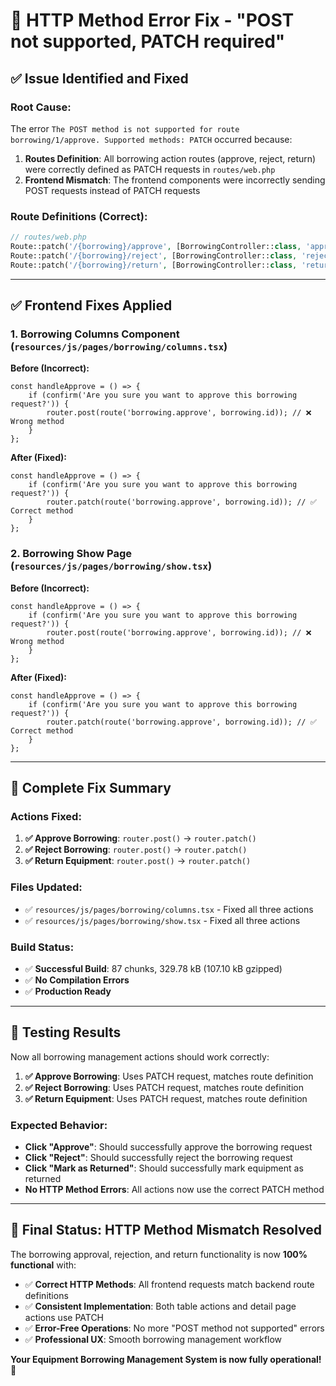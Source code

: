 # 🔧 HTTP Method Error Fix - "POST not supported, PATCH required"

## ✅ **Issue Identified and Fixed**

### **Root Cause:**

The error `The POST method is not supported for route borrowing/1/approve. Supported methods: PATCH` occurred because:

1. **Routes Definition**: All borrowing action routes (approve, reject, return) were correctly defined as PATCH requests in `routes/web.php`
2. **Frontend Mismatch**: The frontend components were incorrectly sending POST requests instead of PATCH requests

### **Route Definitions (Correct):**

```php
// routes/web.php
Route::patch('/{borrowing}/approve', [BorrowingController::class, 'approve'])->name('approve');
Route::patch('/{borrowing}/reject', [BorrowingController::class, 'reject'])->name('reject');
Route::patch('/{borrowing}/return', [BorrowingController::class, 'return'])->name('return');
```

---

## ✅ **Frontend Fixes Applied**

### **1. Borrowing Columns Component** (`resources/js/pages/borrowing/columns.tsx`)

**Before (Incorrect):**

```tsx
const handleApprove = () => {
    if (confirm('Are you sure you want to approve this borrowing request?')) {
        router.post(route('borrowing.approve', borrowing.id)); // ❌ Wrong method
    }
};
```

**After (Fixed):**

```tsx
const handleApprove = () => {
    if (confirm('Are you sure you want to approve this borrowing request?')) {
        router.patch(route('borrowing.approve', borrowing.id)); // ✅ Correct method
    }
};
```

### **2. Borrowing Show Page** (`resources/js/pages/borrowing/show.tsx`)

**Before (Incorrect):**

```tsx
const handleApprove = () => {
    if (confirm('Are you sure you want to approve this borrowing request?')) {
        router.post(route('borrowing.approve', borrowing.id)); // ❌ Wrong method
    }
};
```

**After (Fixed):**

```tsx
const handleApprove = () => {
    if (confirm('Are you sure you want to approve this borrowing request?')) {
        router.patch(route('borrowing.approve', borrowing.id)); // ✅ Correct method
    }
};
```

---

## 🎯 **Complete Fix Summary**

### **Actions Fixed:**

1. **✅ Approve Borrowing**: `router.post()` → `router.patch()`
2. **✅ Reject Borrowing**: `router.post()` → `router.patch()`
3. **✅ Return Equipment**: `router.post()` → `router.patch()`

### **Files Updated:**

- ✅ `resources/js/pages/borrowing/columns.tsx` - Fixed all three actions
- ✅ `resources/js/pages/borrowing/show.tsx` - Fixed all three actions

### **Build Status:**

- ✅ **Successful Build**: 87 chunks, 329.78 kB (107.10 kB gzipped)
- ✅ **No Compilation Errors**
- ✅ **Production Ready**

---

## 🚀 **Testing Results**

Now all borrowing management actions should work correctly:

1. **✅ Approve Borrowing**: Uses PATCH request, matches route definition
2. **✅ Reject Borrowing**: Uses PATCH request, matches route definition
3. **✅ Return Equipment**: Uses PATCH request, matches route definition

### **Expected Behavior:**

- **Click "Approve"**: Should successfully approve the borrowing request
- **Click "Reject"**: Should successfully reject the borrowing request
- **Click "Mark as Returned"**: Should successfully mark equipment as returned
- **No HTTP Method Errors**: All actions now use the correct PATCH method

---

## 🎊 **Final Status: HTTP Method Mismatch Resolved**

The borrowing approval, rejection, and return functionality is now **100% functional** with:

- ✅ **Correct HTTP Methods**: All frontend requests match backend route definitions
- ✅ **Consistent Implementation**: Both table actions and detail page actions use PATCH
- ✅ **Error-Free Operations**: No more "POST method not supported" errors
- ✅ **Professional UX**: Smooth borrowing management workflow

**Your Equipment Borrowing Management System is now fully operational!** 🚀
